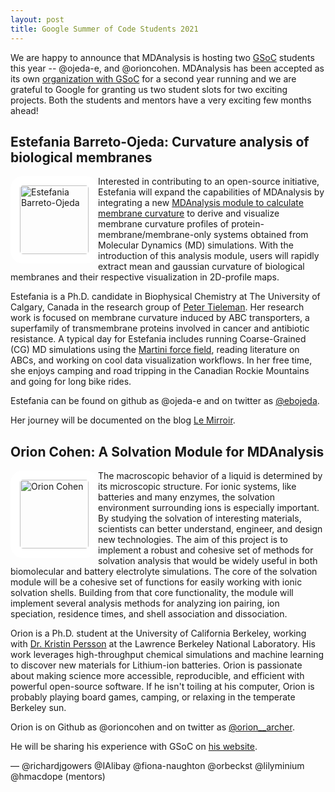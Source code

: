 ```yaml
---
layout: post
title: Google Summer of Code Students 2021
---
```


We are happy to announce that MDAnalysis is hosting two [GSoC][gsoc]
students this year -- @ojeda-e, and @orioncohen. MDAnalysis has been accepted as its own
[organization with GSoC][mda-gsoc] for a second year running and we are grateful to Google for granting us
two student slots for two exciting projects. Both the students and mentors have a very exciting few months ahead!

## Estefania Barreto-Ojeda: Curvature analysis of biological membranes 

<img
src="https://ojeda-e.github.io/assets/images/profile-photo.jpg"
title="Estefania Barreto-Ojeda" alt="Estefania Barreto-Ojeda"
style="float: left; width: 110px; height: 110px; border-radius: 20px; border: 15px solid white" />

Interested in contributing to an open-source initiative, Estefania will expand the capabilities of MDAnalysis by integrating a new [MDAnalysis module to calculate membrane curvature][ojeda-project] to derive and visualize membrane curvature profiles of protein-membrane/membrane-only systems obtained from Molecular Dynamics (MD) simulations. With the introduction of this analysis module, users will rapidly extract mean and gaussian curvature of biological membranes and their respective visualization in 2D-profile maps.

Estefania is a Ph.D. candidate in Biophysical Chemistry at The University of Calgary, Canada in the research group of [Peter Tieleman][tieleman-group]. Her research work is focused on membrane curvature induced by ABC transporters, a superfamily of transmembrane proteins involved in cancer and antibiotic resistance. A typical day for Estefania includes running Coarse-Grained (CG) MD simulations using the [Martini force field][martini-url], reading literature on ABCs, and working on cool data visualization workflows. In her free time, she enjoys camping and road tripping in the Canadian Rockie Mountains and going for long bike rides. 

Estefania can be found on github as @ojeda-e and on twitter as [@ebojeda][ojeda-twitter].

Her journey will be documented on the blog [Le Mirroir][ojeda-blog].


## Orion Cohen: A Solvation Module for MDAnalysis

<img
src="https://perssongroup.lbl.gov/img/ocohen.jpg"
title="Orion Cohen" alt="Orion Cohen"
style="float: left; width: 110px; height: 110px; border-radius: 20px; border: 15px solid white" />

The macroscopic behavior of a liquid is determined by its microscopic
structure. For ionic systems, like batteries and many enzymes, the solvation
environment surrounding ions is especially important. By studying the solvation
of interesting materials, scientists can better understand, engineer, and
design new technologies. The aim of this project is to implement a robust
and cohesive set of methods for solvation analysis that would be widely
useful in both biomolecular and battery electrolyte simulations. The core of
the solvation module will be a cohesive set of functions for easily working
with ionic solvation shells. Building from that core functionality, the
module will implement several analysis methods for analyzing ion pairing,
ion speciation, residence times, and shell association and dissociation.

Orion is a Ph.D. student at the University of California Berkeley, working
with [Dr. Kristin Persson][persson-group] at the Lawrence Berkeley National Laboratory. His
work leverages high-throughput chemical simulations and machine learning to
discover new materials for Lithium-ion batteries. Orion is passionate about
making science more accessible, reproducible, and efficient with powerful
open-source software. If he isn't toiling at his computer, Orion is probably
playing board games, camping, or relaxing in the temperate Berkeley sun.

Orion is on Github as @orioncohen and on twitter as [@orion__archer][orion-twitter].

He will be sharing his experience with GSoC on [his website][orion-blog].

— @richardjgowers @IAlibay @fiona-naughton @orbeckst @lilyminium @hmacdope (mentors)

[gsoc]: https://summerofcode.withgoogle.com
[mda-gsoc]: https://summerofcode.withgoogle.com/organizations/6414449348444160/
[martini-url]: http://cgmartini.nl/
[ojeda-blog]: https://ojeda-e.github.io/
[ojeda-twitter]: https://twitter.com/ebojeda
[ojeda-project]: https://summerofcode.withgoogle.com/projects/#5098282306502656
[tieleman-group]: https://ucalgary.ca/biocomputing/home
[orion-blog]: https://orioncohen.com/
[orion-twitter]: https://twitter.com/orion__archer
[orion-project]: https://summerofcode.withgoogle.com/projects/#6227159028334592
[persson-group]: https://perssongroup.lbl.gov/

